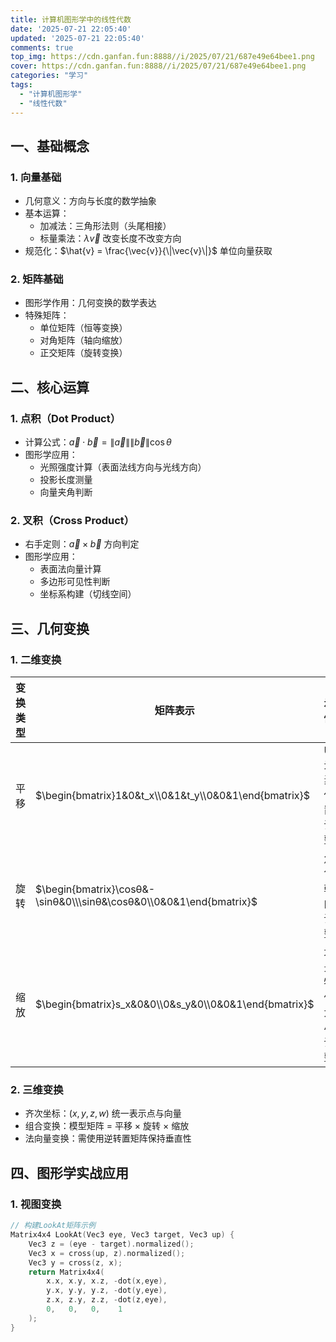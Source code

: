 ```yaml
---
title: 计算机图形学中的线性代数
date: '2025-07-21 22:05:40' 
updated: '2025-07-21 22:05:40'
comments: true
top_img: https://cdn.ganfan.fun:8888//i/2025/07/21/687e49e64bee1.png
cover: https://cdn.ganfan.fun:8888//i/2025/07/21/687e49e64bee1.png
categories: "学习"
tags: 
  - "计算机图形学"
  - "线性代数"
---
```


## 一、基础概念
### 1. 向量基础
- 几何意义：方向与长度的数学抽象
- 基本运算：
  - 加减法：三角形法则（头尾相接）
  - 标量乘法：$\lambda\vec{v}$ 改变长度不改变方向
- 规范化：$\hat{v} = \frac{\vec{v}}{\|\vec{v}\|}$ 单位向量获取

### 2. 矩阵基础
- 图形学作用：几何变换的数学表达
- 特殊矩阵：
  - 单位矩阵（恒等变换）
  - 对角矩阵（轴向缩放）
  - 正交矩阵（旋转变换）

## 二、核心运算
### 1. 点积（Dot Product）
- 计算公式：$\vec{a} \cdot \vec{b} = \|\vec{a}\|\|\vec{b}\|\cos\theta$
- 图形学应用：
  - 光照强度计算（表面法线方向与光线方向）
  - 投影长度测量
  - 向量夹角判断

### 2. 叉积（Cross Product）
- 右手定则：$\vec{a} \times \vec{b}$ 方向判定
- 图形学应用：
  - 表面法向量计算
  - 多边形可见性判断
  - 坐标系构建（切线空间）

## 三、几何变换
### 1. 二维变换
| 变换类型 | 矩阵表示 | 示例 |
|---------|---------|-----|
| 平移    | $\begin{bmatrix}1&0&t_x\\0&1&t_y\\0&0&1\end{bmatrix}$ | UI元素位置调整 |
| 旋转    | $\begin{bmatrix}\cosθ&-\sinθ&0\\\sinθ&\cosθ&0\\0&0&1\end{bmatrix}$ | 角色朝向调整 |
| 缩放    | $\begin{bmatrix}s_x&0&0\\0&s_y&0\\0&0&1\end{bmatrix}$ | 场景物体大小调整 |

### 2. 三维变换
- 齐次坐标：$(x,y,z,w)$ 统一表示点与向量
- 组合变换：模型矩阵 = 平移 × 旋转 × 缩放
- 法向量变换：需使用逆转置矩阵保持垂直性

## 四、图形学实战应用
### 1. 视图变换
```cpp
// 构建LookAt矩阵示例
Matrix4x4 LookAt(Vec3 eye, Vec3 target, Vec3 up) {
    Vec3 z = (eye - target).normalized();
    Vec3 x = cross(up, z).normalized();
    Vec3 y = cross(z, x);
    return Matrix4x4(
        x.x, x.y, x.z, -dot(x,eye),
        y.x, y.y, y.z, -dot(y,eye),
        z.x, z.y, z.z, -dot(z,eye),
        0,   0,   0,    1
    );
}

